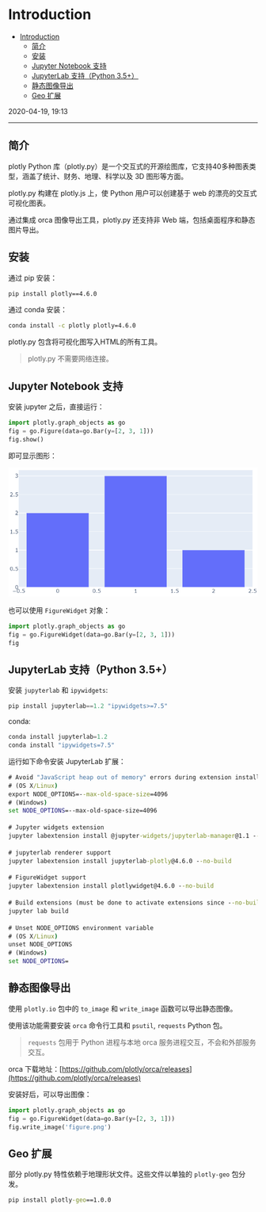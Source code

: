 # Introduction

- [Introduction](#introduction)
  - [简介](#简介)
  - [安装](#安装)
  - [Jupyter Notebook 支持](#jupyter-notebook-支持)
  - [JupyterLab 支持（Python 3.5+）](#jupyterlab-支持python-35)
  - [静态图像导出](#静态图像导出)
  - [Geo 扩展](#geo-扩展)

2020-04-19, 19:13
*** *

## 简介

plotly Python 库（plotly.py）是一个交互式的开源绘图库，它支持40多种图表类型，涵盖了统计、财务、地理、科学以及 3D 图形等方面。

plotly.py 构建在 plotly.js 上，使 Python 用户可以创建基于 web 的漂亮的交互式可视化图表。

通过集成 orca 图像导出工具，plotly.py 还支持非 Web 端，包括桌面程序和静态图片导出。

## 安装

通过 pip 安装：

```cmd
pip install plotly==4.6.0
```

通过 conda 安装：

```cmd
conda install -c plotly plotly=4.6.0
```

plotly.py 包含将可视化图写入HTML的所有工具。

> plotly.py 不需要网络连接。

## Jupyter Notebook 支持

安装 jupyter 之后，直接运行：

```py
import plotly.graph_objects as go
fig = go.Figure(data=go.Bar(y=[2, 3, 1]))
fig.show()
```

即可显示图形：

![bar](images/2020-03-11-16-44-39.png)

也可以使用 `FigureWidget` 对象：

```py
import plotly.graph_objects as go
fig = go.FigureWidget(data=go.Bar(y=[2, 3, 1]))
fig
```

## JupyterLab 支持（Python 3.5+）

安装 `jupyterlab` 和 `ipywidgets`:

```py
pip install jupyterlab==1.2 "ipywidgets>=7.5"
```

conda:

```py
conda install jupyterlab=1.2
conda install "ipywidgets=7.5"
```

运行如下命令安装 JupyterLab 扩展：

```cmd
# Avoid "JavaScript heap out of memory" errors during extension installation
# (OS X/Linux)
export NODE_OPTIONS=--max-old-space-size=4096
# (Windows)
set NODE_OPTIONS=--max-old-space-size=4096

# Jupyter widgets extension
jupyter labextension install @jupyter-widgets/jupyterlab-manager@1.1 --no-build

# jupyterlab renderer support
jupyter labextension install jupyterlab-plotly@4.6.0 --no-build

# FigureWidget support
jupyter labextension install plotlywidget@4.6.0 --no-build

# Build extensions (must be done to activate extensions since --no-build is used above)
jupyter lab build

# Unset NODE_OPTIONS environment variable
# (OS X/Linux)
unset NODE_OPTIONS
# (Windows)
set NODE_OPTIONS=
```

## 静态图像导出

使用 `plotly.io` 包中的 `to_image` 和 `write_image` 函数可以导出静态图像。

使用该功能需要安装 `orca` 命令行工具和 `psutil`, `requests` Python 包。

> `requests` 包用于 Python 进程与本地 orca 服务进程交互，不会和外部服务交互。

orca 下载地址：[https://github.com/plotly/orca/releases](https://github.com/plotly/orca/releases)

安装好后，可以导出图像：

```py
import plotly.graph_objects as go
fig = go.FigureWidget(data=go.Bar(y=[2, 3, 1]))
fig.write_image('figure.png')
```

## Geo 扩展

部分 plotly.py 特性依赖于地理形状文件。这些文件以单独的 `plotly-geo` 包分发。

```cmd
pip install plotly-geo==1.0.0
```
